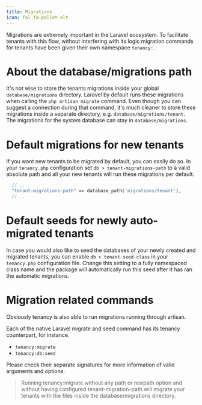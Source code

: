 ```yaml
---
title: Migrations
icon: fal fa-pallet-alt
---
```


Migrations are extremely important in the Laravel ecosystem. To facilitate
tenants with this flow, without interfering with its logic migration commands
for tenants have been given their own namespace `tenancy:`.

# About the database/migrations path

It's not wise to store the tenants migrations inside your global
`database/migrations` directory. Laravel by default runs these migrations
when calling the `php artisan migrate` command. Even though you can suggest
a connection during that command, it's much cleaner to store these migrations
inside a separate directory, e.g. `database/migrations/tenant`. 
The migrations for the system database can stay in `database/migrations`.

# Default migrations for new tenants

If you want new tenants to be migrated by default, you can easily do so. In
your `tenancy.php` configuration set `db > tenant-migrations-path` to a valid
absolute path and all your new tenants will run these migrations per default.

```php
  // ..
  "tenant-migrations-path" => database_path('migrations/tenant'),
  // ..
```

# Default seeds for newly auto-migrated tenants

In case you would also like to seed the databases of your newly created
and migrated tenants, you can enable `db > tenant-seed-class` in your `tenancy.php`
configuration file. Change this setting to a fully namespaced class name
and the package will automatically run this seed after it has ran the
automatic migrations.

# Migration related commands

Obviously tenancy is also able to run migrations running through artisan.

Each of the native Laravel migrate and seed command has its tenancy
counterpart, for instance.

- `tenancy:migrate`
- `tenancy:db:seed`

Please check their separate signatures for more information of valid arguments
and options.

> Running tenancy:migrate without any path or realpath option and 
without having configured tenant-migration-path will migrate your 
tenants with the files inside the database/migrations directory. 
